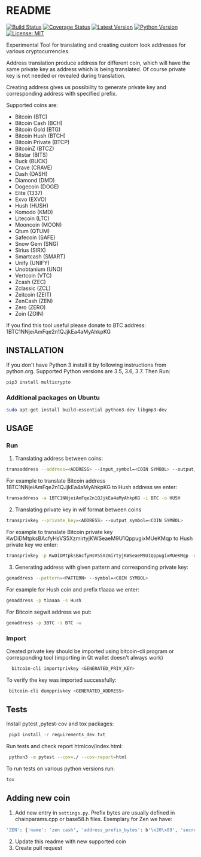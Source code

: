 # README

[![Build Status](https://travis-ci.org/tompin/multicrypto.svg?branch=master)](https://travis-ci.org/tompin/multicrypto)
[![Coverage Status](https://coveralls.io/repos/github/tompin/multicrypto/badge.svg?branch=master)](https://coveralls.io/github/tompin/multicrypto?branch=master)
[![Latest Version](https://pypip.in/version/multicrypto/badge.svg)](https://pypi.python.org/pypi/multicrypto/)
[![Python Version](https://img.shields.io/pypi/pyversions/multicrypto.svg)](https://www.python.org/)
[![License: MIT](https://img.shields.io/badge/License-MIT-blue.svg)](https://opensource.org/licenses/MIT)

Experimental Tool for translating and creating custom look addresses for various cryptocurrencies.

Address translation produce address for different coin, which will have the same private key as address
which is being translated. Of course private key is not needed or revealed during translation.

Creating address gives us possibility to generate private key and corresponding address with
specified prefix.

Supported coins are:
* Bitcoin (BTC)
* Bitcoin Cash (BCH)
* Bitcoin Gold (BTG)
* Bitcoin Hush (BTCH)
* Bitcoin Private (BTCP)
* BitcoinZ (BTCZ)
* Bitstar (BITS)
* Buck (BUCK)
* Crave (CRAVE)
* Dash (DASH)
* Diamond (DMD)
* Dogecoin (DOGE)
* Elite (1337)
* Exvo (EXVO)
* Hush (HUSH)
* Komodo (KMD)
* Litecoin (LTC)
* Mooncoin (MOON)
* Qtum (QTUM)
* Safecoin (SAFE)
* Snow Gem (SNG)
* Sirius (SIRX)
* Smartcash (SMART)
* Unify (UNIFY)
* Unobtanium (UNO)
* Vertcoin (VTC)
* Zcash (ZEC)
* Zclassic (ZCL)
* Zeitcoin (ZEIT)
* ZenCash (ZEN)
* Zero (ZERO)
* Zoin (ZOIN)

If you find this tool useful please donate to BTC address: 1BTC1NNjeiAmFqe2n1QJjkEa4aMyAhkpKG
## INSTALLATION

If you don't have Python 3 install it by following instructions from python.org. 
Supported Python versions are 3.5, 3.6, 3.7. Then Run:
```bash
pip3 install multicrypto
```
### Additional packages on Ubuntu
```bash
sudo apt-get install build-essential python3-dev libgmp3-dev
```
## USAGE

### Run

 1. Translating address between coins:
  ```bash
  transaddress --address=<ADDRESS> --input_symbol=<COIN SYMBOL> --output_symbol=<COIN SYMBOL>
  ```
  For example to translate Bitcoin address 1BTC1NNjeiAmFqe2n1QJjkEa4aMyAhkpKG to Hush address we enter:
  ```bash
  transaddress -a 1BTC1NNjeiAmFqe2n1QJjkEa4aMyAhkpKG -i BTC -o HUSH
  ```
 2. Translating private key in wif format between coins
  ```bash
  transprivkey --private_key=<ADDRESS> --output_symbol=<COIN SYMBOL>
  ```
  For example to translate Bitcoin private key KwDiDMtpksBAcfyHsVS5XzmirtyjKWSeaeM9U1QppugixMUeKMqp
   to Hush private key we enter:
  ```bash
  transprivkey -p KwDiDMtpksBAcfyHsVS5XzmirtyjKWSeaeM9U1QppugixMUeKMqp -o HUSH
  ```
 3. Generating address with given pattern and corresponding private key:
  ```bash
 genaddress --pattern=<PATTERN> --symbol=<COIN SYMBOL>
 ```
 For example for Hush coin and prefix t1aaaa we enter:
  ```bash
 genaddress -p t1aaaa -s Hush
 ```
 For Bitcoin segwit address we put:
 ```bash
 genaddress -p 3BTC -s BTC -w
 ```
### Import
Created private key should be imported using bitcoin-cli program 
or corresponding tool (importing in Qt wallet doesn't always work)
```bash
  bitcoin-cli importprivkey <GENERATED_PRIV_KEY>
```
To verify the key was imported successfully:
```bash
 bitcoin-cli dumpprivkey <GENERATED_ADDRESS>
```
## Tests
Install pytest ,pytest-cov and tox packages:
```bash
 pip3 install -r requirements_dev.txt
```
Run tests and check report htmlcov/index.html:
```bash
 python3 -m pytest --cov=./ --cov-report=html
```
To run tests on various python versions run:
```bash
tox
```

## Adding new coin
1. Add new entry in `settings.py`. Prefix bytes are usually defined in chainparams.cpp or 
base58.h files.
 Exemplary for Zen we have:
```bash
'ZEN': {'name': 'zen cash', 'address_prefix_bytes': b'\x20\x89', 'secret_prefix_bytes': b'\x80'}
```
2. Update this readme with new supported coin
3. Create pull request
